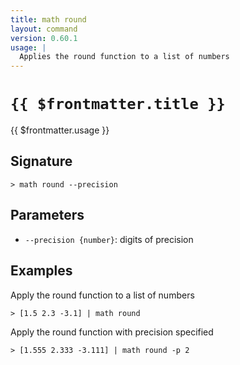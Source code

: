 ```yaml
---
title: math round
layout: command
version: 0.60.1
usage: |
  Applies the round function to a list of numbers
---
```


# `{{ $frontmatter.title }}`

<div style='white-space: pre-wrap;'>{{ $frontmatter.usage }}</div>

## Signature

`> math round --precision`

## Parameters

- `--precision {number}`: digits of precision

## Examples

Apply the round function to a list of numbers

```shell
> [1.5 2.3 -3.1] | math round
```

Apply the round function with precision specified

```shell
> [1.555 2.333 -3.111] | math round -p 2
```

